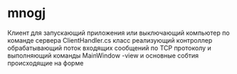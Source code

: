 # mnogj
Клиент для  запускающий приложения или выключающий компьютер по команде  сервера 
 ClientHandler.cs класс реализующий  контроллер обрабатывающий поток входящих сообщений по TCP протоколу и выполняющий команды
MainWindow -view и основные собтия происходящие на форме
